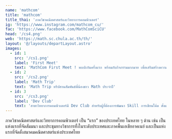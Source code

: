 ```yaml
---
name: 'mathcom'
title: 'mathcom'
title_thai: 'ภาควิชาคณิตศาสตร์และวิทยาการคอมพิวเตอร์'
ig: 'https://www.instagram.com/mathcom_cu/'
fac: 'https://www.facebook.com/MathComSciCU'
head: '/cs4.png'
web: 'https://math.sc.chula.ac.th/th/'
layout: '@/layouts/departLayout.astro'
images:
  - id: 1
    src: '/cs1.png'
    label: 'First Meet'
    text: 'MathCom First Meet ! พบปะกันครั้งแรก พร้อมกับกิจกรรมมากมาย เพื่อเสริมสร้างความสัมพันธ์กับคนในภาค'
  - id: 2
    src: '/cs2.png'
    label: 'Math Trip'
    text: 'Math Trip ทริปสานสัมพันธ์พี่น้องชาว Math ประจําปี'
  - id: 3
    src: '/cs3.png'
    label: 'Dev Club'
    text: 'สาขาวิทยาการคอมพิวเตอร์มี Dev Club สำหรับผู้ที่ต้องการพัฒนา Skill การเขียนโค้ด ตั้งแต่พื้นฐานจนสร้างโปรเจกต์เองได้  '
---
```

ภาควิชาคณิตศาสตร์และวิทยาการคอมพิวเตอร์ เป็น “แรก” ของประเทศไทย ในหลาย ๆ ด้าน เช่น เป็นแห่งแรกที่จัดสัมมนา และประชุมทางวิชาการทั้งในระดับประเทศและภาคพื้นเอเชียอาคเนย์ และเป็นแห่งแรกที่จัดตั้งสมาคมคณิตศาสตร์แห่งประเทศไทย 